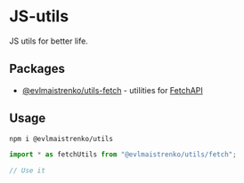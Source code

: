 # JS-utils

JS utils for better life.

## Packages

- [@evlmaistrenko/utils-fetch](./packages/fetch/README.md) - utilities for [FetchAPI](https://developer.mozilla.org/en-US/docs/Web/API/Fetch_API)

## Usage

```bash
npm i @evlmaistrenko/utils
```

```javascript
import * as fetchUtils from "@evlmaistrenko/utils/fetch";

// Use it
```
